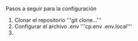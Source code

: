 Pasos a seguir para la configuración

1. Clonar el repositorio
'''git clone...'''
2. Configurar el archivo .env
'''cp.env .env.local'''
3. 